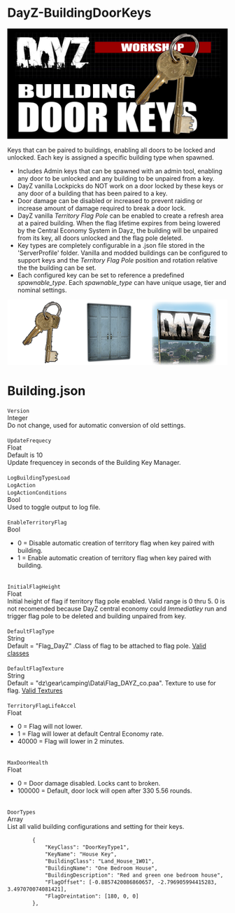 # DayZ-BuildingDoorKeys
![](https://github.com/mgkelley/DayZ-BuildingDoorKeys/blob/main/ScreenShots/BuildingDoorKeys.png?raw=true)

Keys that can be paired to buildings, enabling all doors to be locked and unlocked.
Each key is assigned a specific building type when spawned.
* Includes Admin keys that can be spawned with an admin tool, enabling any door to be unlocked and any building to be unpaired from a key.
* DayZ vanilla Lockpicks do NOT work on a door locked by these keys or any door of a building that has been paired to a key.
* Door damage can be disabled or increased to prevent raiding or increase amount of damage required to break a door lock.
* DayZ vanilla _Territory Flag Pole_ can be enabled to create a refresh area at a paired building. When the flag lifetime expires from being lowered by the Central Economy System in Dayz, the building will be unpaired from its key, all doors unlocked and the flag pole deleted.
* Key types are completely configurable in a .json file stored in the 'ServerProfile' folder. Vanilla and modded buildings can be configured to support keys and the _Territory Flag Pole_ position and rotation relative the the building can be set.
* Each configured key can be set to reference a predefined _spawnable_type_. Each _spawnable_type_ can have unique usage, tier and nominal settings.

![](https://github.com/mgkelley/DayZ-BuildingDoorKeys/blob/main/ScreenShots/Proccess.png?raw=true)

# Building.json
```Version```
<br> 
Integer<br>
Do not change, used for automatic conversion of old settings.
<br>
<br>
```UpdateFrequecy```<br>
Float<br>
Default is 10<br>
Update frequencey in seconds of the Building Key Manager.
<br>
<br>
```LogBuildingTypesLoad```<br>
```LogAction```<br>
```LogActionConditions```<br>
Bool<br>
Used to toggle output to log file.
<br>
<br>
```EnableTerritoryFlag```<br>
Bool
* 0 = Disable automatic creation of territory flag when key paired with building.
* 1 = Enable automatic creation of territory flag when key paired with building.

<br>```InitialFlagHeight```<br>
Float<br>
Initial height of flag if territory flag pole enabled. Valid range is 0 thru 5. 0 is not recomended because DayZ central economy could _Immediatley_ run and trigger flag pole to be deleted and building unpaired from key.
<br>
<br>
```DefaultFlagType```<br>
String<br>
Default = "Flag_DayZ" .Class of flag to be attached to flag pole. [Valid classes](https://github.com/mgkelley/DayZ-BuildingDoorKeys/blob/main/ScreenShots/FlagClasses.md)
<br>
<br>
```DefaultFlagTexture```<br>
String<br>
Default = "dz\\gear\\camping\\Data\\Flag_DAYZ_co.paa". Texture to use for flag.  [Valid Textures](https://github.com/mgkelley/DayZ-BuildingDoorKeys/blob/main/ScreenShots/FlagTextures.md)
<br>
<br>
```TerritoryFlagLifeAccel```<br>
Float
* 0 = Flag will not lower.
* 1 = Flag will lower at default Central Economy rate.
* 40000 = Flag will lower in 2 minutes.

<br>```MaxDoorHealth```<br>
Float
* 0 = Door damage disabled. Locks cant to broken.
* 100000 = Default, door lock will open after 330 5.56 rounds.

<br>```DoorTypes```<br>
Array<br>
List all valid building configurations and setting for their keys.
```
        {
            "KeyClass": "DoorKeyType1",
            "KeyName": "House Key",
            "BuildingClass": "Land_House_1W01",
            "BuildingName": "One Bedroom House",
            "BuildingDescription": "Red and green one bedroom house",
            "FlagOffset": [-0.8857420086860657, -2.796905994415283, 3.497070074081421],
            "FlagOreintation": [180, 0, 0]
        },
```
<br>
<br>
